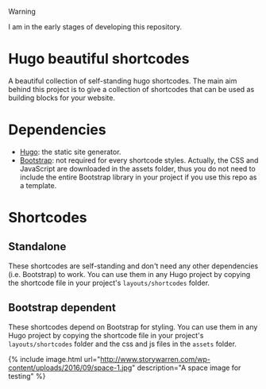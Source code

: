 > [!WARNING]
> I am in the early stages of developing this repository.

# Hugo beautiful shortcodes

A beautiful collection of self-standing hugo shortcodes.
The main aim behind this project is to give a collection of shortcodes that can be used as building blocks for your website.

# Dependencies

- [Hugo](https://gohugo.io/): the static site generator.
- [Bootstrap](https://getbootstrap.com/): not required for every shortcode styles. Actually, the CSS and JavaScript are downloaded in the assets folder, thus you do not need to include the entire Bootstrap library in your project if you use this repo as a template.

# Shortcodes

## Standalone

These shortcodes are self-standing and don't need any other dependencies (i.e. Bootstrap) to work. You can use them in any Hugo project by copying the shortcode file in your project's `layouts/shortcodes` folder.

## Bootstrap dependent

These shortcodes depend on Bootstrap for styling. You can use them in any Hugo project by copying the shortcode file in your project's `layouts/shortcodes` folder and the css and js files in the `assets` folder.

{% include image.html url="http://www.storywarren.com/wp-content/uploads/2016/09/space-1.jpg" description="A space image for testing" %}
